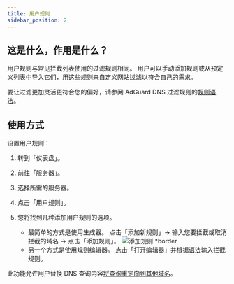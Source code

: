 ```yaml
---
title: 用户规则
sidebar_position: 2
---
```


## 这是什么，作用是什么？

用户规则与常见拦截列表使用的过滤规则相同。 用户可以手动添加规则或从预定义列表中导入它们，用这些规则来自定义网站过滤以符合自己的需求。

要让过滤更加灵活更符合您的偏好，请参阅 AdGuard DNS 过滤规则的[规则语法](/general/dns-filtering-syntax/)。

## 使用方式

设置用户规则：

1. 转到「仪表盘」。

2. 前往「服务器」。

3. 选择所需的服务器。

4. 点击「用户规则」。

5. 您将找到几种添加用户规则的选项。

    - 最简单的方式是使用生成器。 点击「添加新规则」→ 输入您要拦截或取消拦截的域名 → 点击「添加规则」。
        ![添加规则 \*border](https://cdn.adtidy.org/content/kb/dns/private/new_dns/userrules_step5.png)
    - 另一个方式是使用规则编辑器。 点击「打开编辑器」并根据[语法](/general/dns-filtering-syntax/)输入拦截规则。

此功能允许用户替换 DNS 查询内容[将查询重定向到其他域名](/general/dns-filtering-syntax/#dnsrewrite-modifier)。

